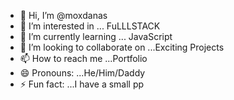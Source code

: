 - 👋 Hi, I’m @moxdanas
- 👀 I’m interested in ... FuLLLSTACK
- 🌱 I’m currently learning ... JavaScript
- 💞️ I’m looking to collaborate on ...Exciting Projects 
- 📫 How to reach me ...Portfolio  
- 😄 Pronouns: ...He/Him/Daddy
- ⚡ Fun fact: ...I have a small pp

<!---
moxdanas/moxdanas is a ✨ special ✨ repository because its `README.md` (this file) appears on your GitHub profile.
You can click the Preview link to take a look at your changes.
--->
